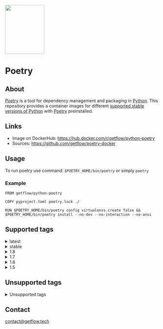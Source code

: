 <img src="https://python-poetry.org/images/logo-origami.svg"  width="128" height="160">

# Poetry

## About

[Poetry](https://python-poetry.org) is a tool for dependency management and packaging in [Python](https://www.python.org). This repository provides a container images for different [supported stable versions of Python](https://devguide.python.org/versions/) with [Poetry](https://python-poetry.org) preinstalled.

## Links

- Image on DockerHub: https://hub.docker.com/r/getflow/python-poetry
- Sources: https://github.com/getflow/poetry-docker

## Usage

To run poetry use command: `$POETRY_HOME/bin/poetry` or simply `poetry`

### Example

```
FROM getflow/python-poetry

COPY pyproject.toml poetry.lock ./

RUN $POETRY_HOME/bin/poetry config virtualenvs.create false && $POETRY_HOME/bin/poetry install --no-dev --no-interaction --no-ansi
```

## Supported tags

<details>
<summary>latest</summary>

  - 1.8-python3.12, latest
  
</details>
<details>
<summary>stable</summary>

  - stable-python3.9, stable-python3.9-slim, stable-python3.9-alpine
  - stable-python3.10, stable-python3.10-slim, stable-python3.10-alpine
  - stable-python3.11, stable-python3.11-slim, stable-python3.11-alpine
  - stable-python3.12, stable-python3.12-slim, stable-python3.12-alpine
  
</details>

<details>
<summary>1.8</summary>

  - 1.8-python3.9, 1.8-python3.9-slim, 1.8-python3.9-alpine
  - 1.8-python3.10, 1.8-python3.10-slim, 1.8-python3.10-alpine
  - 1.8-python3.11, 1.8-python3.11-slim, 1.8-python3.11-alpine
  - 1.8-python3.12, 1.8-python3.12-slim, 1.8-python3.12-alpine
  
</details>

<details>
<summary>1.7</summary>

  - 1.7-python3.9, 1.7-python3.9-slim, 1.7-python3.9-alpine
  - 1.7-python3.10, 1.7-python3.10-slim, 1.7-python3.10-alpine
  - 1.7-python3.11, 1.7-python3.11-slim, 1.7-python3.11-alpine
  - 1.7-python3.12, 1.7-python3.12-slim, 1.7-python3.12-alpine
  
</details>
<details>
<summary>1.6</summary>

  - 1.6-python3.9, 1.6-python3.9-slim, 1.6-python3.9-alpine
  - 1.6-python3.10, 1.6-python3.10-slim, 1.6-python3.10-alpine
  - 1.6-python3.11, 1.6-python3.11-slim, 1.6-python3.11-alpine
  - 1.6-python3.12, 1.6-python3.12-slim, 1.6-python3.12-alpine
  
</details>
<details>
<summary>1.5</summary>

  - 1.5-python3.9, 1.5-python3.9-slim, 1.5-python3.9-alpine
  - 1.5-python3.10, 1.5-python3.10-slim, 1.5-python3.10-alpine
  - 1.5-python3.11, 1.5-python3.11-slim, 1.5-python3.11-alpine
  - 1.5-python3.12, 1.5-python3.12-slim, 1.5-python3.12-alpine
  
</details>


## Unsupported tags

<details>
<summary>Unsupported tags</summary>

  - 1.2-*
  - 1.3-*
  - 1.4-*
  
</details>


## Contact

contact@getflow.tech
